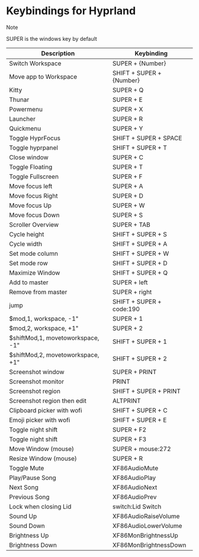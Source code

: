 [//]: # (This file is autogenerated)
# Keybindings for Hyprland

> [!NOTE]
> SUPER is the windows key by default

| Description | Keybinding |
| -- | -- |
| Switch Workspace | SUPER + {Number} |
| Move app to Workspace | SHIFT + SUPER + {Number} |
| Kitty | SUPER + Q |
| Thunar | SUPER + E |
| Powermenu | SUPER + X |
| Launcher | SUPER + R |
| Quickmenu | SUPER + Y |
| Toggle HyprFocus | SHIFT + SUPER + SPACE  |
| Toggle hyprpanel | SHIFT + SUPER + T |
| Close window | SUPER + C |
| Toggle Floating | SUPER + T |
| Toggle Fullscreen | SUPER + F |
| Move focus left | SUPER + A |
| Move focus Right | SUPER + D |
| Move focus Up | SUPER + W |
| Move focus <D-d>Down | SUPER + S |
| Scroller Overview | SUPER +  TAB |
| Cycle height | SHIFT + SUPER + S |
| Cycle width | SHIFT + SUPER + A |
| Set mode column | SHIFT + SUPER + W |
| Set mode row | SHIFT + SUPER + D |
| Maximize Window | SHIFT + SUPER + Q |
| Add to master | SUPER + left |
| Remove from master | SUPER + right |
| jump | SHIFT + SUPER + code:190  |
| $mod,1, workspace, -1" | SUPER + 1 |
| $mod,2, workspace, +1" | SUPER + 2 |
| $shiftMod,1, movetoworkspace, -1" | SHIFT + SUPER + 1 |
| $shiftMod,2, movetoworkspace, +1" | SHIFT + SUPER + 2 |
| Screenshot window | SUPER + PRINT |
| Screenshot monitor | PRINT |
| Screenshot region | SHIFT + SUPER + PRINT |
| Screenshot region then edit | ALTPRINT |
| Clipboard picker with wofi | SHIFT + SUPER + C |
| Emoji picker with wofi | SHIFT + SUPER + E |
| Toggle night shift | SUPER + F2 |
| Toggle night shift | SUPER + F3 |
| Move Window (mouse) | SUPER + mouse:272 |
| Resize Window (mouse) | SUPER + R |
| Toggle Mute | XF86AudioMute |
| Play/Pause Song | XF86AudioPlay |
| Next Song | XF86AudioNext |
| Previous Song | XF86AudioPrev |
| Lock when closing Lid | switch:Lid Switch |
| Sound Up | XF86AudioRaiseVolume |
| Sound Down | XF86AudioLowerVolume |
| Brightness Up | XF86MonBrightnessUp |
| Brightness Down | XF86MonBrightnessDown |
